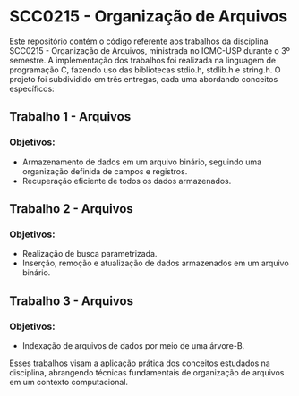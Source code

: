 # SCC0215 - Organização de Arquivos

Este repositório contém o código referente aos trabalhos da disciplina SCC0215 - Organização de Arquivos, ministrada no ICMC-USP durante o 3º semestre. A implementação dos trabalhos foi realizada na linguagem de programação C, fazendo uso das bibliotecas stdio.h, stdlib.h e string.h. O projeto foi subdividido em três entregas, cada uma abordando conceitos específicos:

## Trabalho 1 - Arquivos
### Objetivos:
- Armazenamento de dados em um arquivo binário, seguindo uma organização definida de campos e registros.
- Recuperação eficiente de todos os dados armazenados.

## Trabalho 2 - Arquivos
### Objetivos:
- Realização de busca parametrizada.
- Inserção, remoção e atualização de dados armazenados em um arquivo binário.

## Trabalho 3 - Arquivos
### Objetivos:
- Indexação de arquivos de dados por meio de uma árvore-B.

Esses trabalhos visam a aplicação prática dos conceitos estudados na disciplina, abrangendo técnicas fundamentais de organização de arquivos em um contexto computacional.
